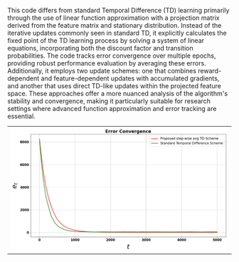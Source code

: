 This code differs from standard Temporal Difference (TD) learning primarily through the use of linear function approximation with a projection matrix derived from the feature matrix and stationary distribution. Instead of the iterative updates commonly seen in standard TD, it explicitly calculates the fixed point of the TD learning process by solving a system of linear equations, incorporating both the discount factor and transition probabilities. The code tracks error convergence over multiple epochs, providing robust performance evaluation by averaging these errors. Additionally, it employs two update schemes: one that combines reward-dependent and feature-dependent updates with accumulated gradients, and another that uses direct TD-like updates within the projected feature space. These approaches offer a more nuanced analysis of the algorithm's stability and convergence, making it particularly suitable for research settings where advanced function approximation and error tracking are essential.
<table>
  <tr>
    <td>
      <img src="https://github.com/sreejeetm1729/STEP_WISE_AVG-Modified-TD-Learning/blob/main/Figure_step_wise_avg_TD.png" style="width:800px">
    </td>
  </tr>

